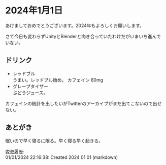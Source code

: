 # 2024年1月1日

あけましておめでとうございます。2024年もよろしくお願いします。

さて今日も変わらずUnityとBlenderと向き合っていたわけだがいまいち進んでいない。

## ドリンク

- レッドブル  
うまい。レッドブル始め。
カフェイン 80mg
- グレープタイザー  
ぶどうジュース。

カフェインの統計を出したいがTwitterのアーカイブがまだ出てこないので出せない。

## あとがき

眠いので早く寝るに限る。早く寝る早く起きる。

変更履歴:  
01/01/2024 22:16:38: Created 2024 01 01 (markdown)  
